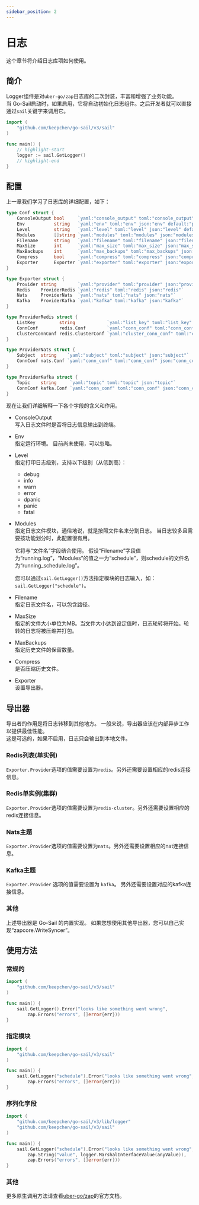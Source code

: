 ```yaml
---
sidebar_position: 2
---  
```

# 日志  
这个章节将介绍日志库项如何使用。  

## 简介  
Logger组件是对`uber-go/zap`日志库的二次封装，丰富和增强了业务功能。  
当 Go-Sail启动时，如果启用，它将自动初始化日志组件。之后开发者就可以直接通过`sail`关键字来调用它。  
```go title="main.go" showLineNumbers  
import (
    "github.com/keepchen/go-sail/v3/sail"
)

func main() {
    // highlight-start
    logger := sail.GetLogger()
    // highlight-end
}
```  

## 配置  
上一章我们学习了日志库的详细配置，如下：  
```go title="github.com/keepchen/go-sail/lib/logger/conf.go" showLineNumbers  
type Conf struct {
    ConsoleOutput bool     `yaml:"console_output" toml:"console_output" json:"console_output" default:"false"` //是否同时输出到终端
    Env           string   `yaml:"env" toml:"env" json:"env" default:"prod"`                                   //日志环境，prod：生产环境，dev：开发环境
    Level         string   `yaml:"level" toml:"level" json:"level" default:"info"`                             //日志级别，debug，info，warn，error
    Modules       []string `yaml:"modules" toml:"modules" json:"modules"`                                      //模块名称（日志记录到不同的文件中）
    Filename      string   `yaml:"filename" toml:"filename" json:"filename" default:"logs/running.log"`        //日志文件名称
    MaxSize       int      `yaml:"max_size" toml:"max_size" json:"max_size" default:"100"`                     //日志大小限制，单位MB
    MaxBackups    int      `yaml:"max_backups" toml:"max_backups" json:"max_backups" default:"10"`             //最大历史文件保留数量
    Compress      bool     `yaml:"compress" toml:"compress" json:"compress" default:"true"`                    //是否压缩历史日志文件
    Exporter      Exporter `yaml:"exporter" toml:"exporter" json:"exporter"`                                   //导出器
}

type Exporter struct {
    Provider string        `yaml:"provider" toml:"provider" json:"provider" default:""` //导出器，目前支持redis、redis-cluster、nats和kafka，为空表示不启用
    Redis    ProviderRedis `yaml:"redis" toml:"redis" json:"redis"`
    Nats     ProviderNats  `yaml:"nats" toml:"nats" json:"nats"`
    Kafka    ProviderKafka `yaml:"kafka" toml:"kafka" json:"kafka"`
}

type ProviderRedis struct {
    ListKey         string            `yaml:"list_key" toml:"list_key" json:"list_key"`                            //redis列表名称
    ConnConf        redis.Conf        `yaml:"conn_conf" toml:"conn_conf" json:"conn_conf"`                         //redis连接配置（单机）
    ClusterConnConf redis.ClusterConf `yaml:"cluster_conn_conf" toml:"cluster_conn_conf" json:"cluster_conn_conf"` //redis连接配置（集群）
}

type ProviderNats struct {
    Subject  string    `yaml:"subject" toml:"subject" json:"subject"`       //nats的发布主题
    ConnConf nats.Conf `yaml:"conn_conf" toml:"conn_conf" json:"conn_conf"` //nats连接配置
}

type ProviderKafka struct {
    Topic    string     `yaml:"topic" toml:"topic" json:"topic"`             //kafka的发布主题
    ConnConf kafka.Conf `yaml:"conn_conf" toml:"conn_conf" json:"conn_conf"` //kafka连接配置
}
```  
现在让我们详细解释一下各个字段的含义和作用。  
- ConsoleOutput  
写入日志文件时是否将日志信息输出到终端。      
- Env  
指定运行环境。 目前尚未使用，可以忽略。  
- Level  
    指定打印日志级别，支持以下级别（从低到高）：  
    - debug  
    - info  
    - warn  
    - error  
    - dpanic  
    - panic  
    - fatal  
- Modules  
    指定日志文件模块，通俗地说，就是按照文件名来分割日志。 当日志较多且需要按功能划分时，此配置很有用。  

    它将与“文件名”字段结合使用。 假设“Filename”字段值为“running.log”，“Modules”的值之一为“schedule”，则schedule的文件名为“running_schedule.log”。  

    您可以通过`sail.GetLogger()`方法指定模块的日志输入，如：`sail.GetLogger("schedule")`。  
- Filename  
    指定日志文件名，可以包含路径。  
- MaxSize  
    指定的文件大小单位为MB。当文件大小达到设定值时，日志轮转将开始。轮转的日志将被压缩并打包。  
- MaxBackups  
    指定历史文件的保留数量。  
- Compress  
    是否压缩历史文件。  
- Exporter  
    设置导出器。  
## 导出器  
导出者的作用是将日志转移到其他地方。 一般来说，导出器应该在内部异步工作以提供最佳性能。  
这是可选的，如果不启用，日志只会输出到本地文件。  
### Redis列表(单实例)  
`Exporter.Provider`选项的值需要设置为`redis`。另外还需要设置相应的redis连接信息。  
### Redis单实例(集群)  
`Exporter.Provider`选项的值需要设置为`redis-cluster`。另外还需要设置相应的redis连接信息。  
### Nats主题  
`Exporter.Provider`选项的值需要设置为`nats`。另外还需要设置相应的nat连接信息。  
### Kafka主题  
`Exporter.Provider` 选项的值需要设置为 `kafka`。 另外还需要设置对应的kafka连接信息。  
### 其他  
上述导出器是 Go-Sail 的内置实现。 如果您想使用其他导出器，您可以自己实现“zapcore.WriteSyncer”。  
## 使用方法  
### 常规的  
```go title="main.go"  showLineNumbers  
import (
    "github.com/keepchen/go-sail/v3/sail"
)

func main() {
    sail.GetLogger().Error("looks like something went wrong", 
        zap.Errors("errors", []error{err}))
}
```  
### 指定模块  
```go title="main.go"  showLineNumbers  
import (
    "github.com/keepchen/go-sail/v3/sail"
)

func main() {
    sail.GetLogger("schedule").Error("looks like something went wrong", 
        zap.Errors("errors", []error{err}))
}
```  
### 序列化字段  
```go title="main.go"  showLineNumbers  
import (
    "github.com/keepchen/go-sail/v3/lib/logger"
    "github.com/keepchen/go-sail/v3/sail"
)

func main() {
    sail.GetLogger("schedule").Error("looks like something went wrong", 
        zap.String("value", logger.MarshalInterfaceValue(anyValue)),
        zap.Errors("errors", []error{err}))
}
```  
### 其他  
更多原生调用方法请查看[uber-go/zap](https://github.com/uber-go/zap)的官方文档。  